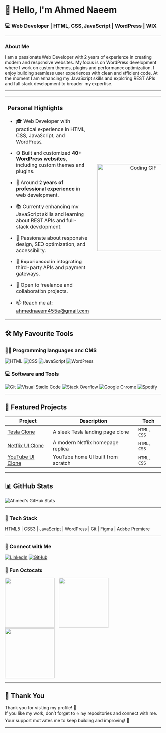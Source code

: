 # 👋 Hello, I'm Ahmed Naeem

### 💻 Web Developer | HTML, CSS, JavaScript | WordPress | WIX

---

### About Me

I am a passionate Web Developer with 2 years of experience in creating modern and responsive websites. My focus is on WordPress development where I work on custom themes, plugins and performance optimization. I enjoy building seamless user experiences with clean and efficient code. At the moment I am enhancing my JavaScript skills and exploring REST APIs and full stack development to broaden my expertise.  

---
<table style="border-collapse: collapse; width: 100%;">
  <tr>
    <td valign="middle" width="60%" style="padding-right: 20px; border: none;">

### Personal Highlights

- 🎓 Web Developer with practical experience in HTML, CSS, JavaScript, and WordPress.  
- ⚙️ Built and customized **40+ WordPress websites**, including custom themes and plugins.  
- 💼 Around **2 years of professional experience** in web development.  
- 📚 Currently enhancing my JavaScript skills and learning about REST APIs and full-stack development.  
- 🌱 Passionate about responsive design, SEO optimization, and accessibility.  
- 🚀 Experienced in integrating third-party APIs and payment gateways.  
- 📢 Open to freelance and collaboration projects.  
- 📫 Reach me at: [ahmednaeem455e@gmail.com](mailto:ahmednaeem455e@gmail.com)

    </td>
    <td valign="middle" width="40%" align="center" style="border: none;">
      <img src="https://media1.giphy.com/media/v1.Y2lkPTc5MGI3NjExcHZxejdjbXV2b2pnZnkwcmNscXJqemZ1aDFmN3VsNnlwa3p6OHlzNSZlcD12MV9pbnRlcm5hbF9naWZfYnlfaWQmY3Q9Zw/78XCFBGOlS6keY1Bil/giphy.gif" alt="Coding GIF" width="280" />
    </td>
  </tr>
</table>

## 🛠️ My Favourite Tools

### 👨‍💻 Programming languages and CMS

![HTML](https://img.shields.io/badge/HTML-E34F26?style=for-the-badge&logo=html5&logoColor=white)
![CSS](https://img.shields.io/badge/CSS-1572B6?style=for-the-badge&logo=css3&logoColor=white)
![JavaScript](https://img.shields.io/badge/JavaScript-F7DF1E?style=for-the-badge&logo=javascript&logoColor=black)
![WordPress](https://img.shields.io/badge/WordPress-21759B?style=for-the-badge&logo=wordpress&logoColor=white)

### 💻 Software and Tools

![Git](https://img.shields.io/badge/Git-F05032?style=for-the-badge&logo=git&logoColor=white)
![Visual Studio Code](https://img.shields.io/badge/VS%20Code-007ACC?style=for-the-badge&logo=visual-studio-code&logoColor=white)
![Stack Overflow](https://img.shields.io/badge/Stack%20Overflow-F58025?style=for-the-badge&logo=stackoverflow&logoColor=white)
![Google Chrome](https://img.shields.io/badge/Chrome-4285F4?style=for-the-badge&logo=googlechrome&logoColor=white)
![Spotify](https://img.shields.io/badge/Spotify-1ED760?style=for-the-badge&logo=spotify&logoColor=white)


---

## 🚀 Featured Projects

| Project | Description | Tech |
|---------|-------------|------|
| [Tesla Clone](https://tesla-by-ahmed.vercel.app/) | A sleek Tesla landing page clone | `HTML`, `CSS` |
| [Netflix UI Clone](https://netflix-by-ahmed.vercel.app/) | A modern Netflix homepage replica | `HTML`, `CSS` |
| [YouTube UI Clone](https://youtube-by-ahmed.vercel.app/) | YouTube home UI built from scratch | `HTML`, `CSS` |

---



## 📊 GitHub Stats

![Ahmed's GitHub Stats](https://github-readme-stats.vercel.app/api?username=DevAhmedNaeem&show_icons=true&theme=tokyonight)

---

### 🧰 Tech Stack

HTML5 | CSS3 | JavaScript | WordPress | Git | Figma | Adobe Premiere

---
### 🤝 Connect with Me

[![LinkedIn](https://img.shields.io/badge/LinkedIn-0077B5?style=flat&logo=linkedin&logoColor=white)](https://www.linkedin.com/in/ahmed-naeem-webdeveloper/)
[![GitHub](https://img.shields.io/badge/GitHub-181717?style=flat&logo=github&logoColor=white)](https://github.com/DevAhmedNaeem)



### 🐙 Fun Octocats

<p>
  <img src="https://octodex.github.com/images/daftpunktocat-thomas.gif" width="160" style="margin-right: 10px;" />
  <img src="https://octodex.github.com/images/daftpunktocat-guy.gif" width="160" style="margin-right: 10px;" />
  <img src="https://octodex.github.com/images/carlostocat.gif" width="160" />
</p>

---

## 🙏 Thank You

Thank you for visiting my profile! 🚀  
If you like my work, don’t forget to ⭐ my repositories and connect with me.  
Your support motivates me to keep building and improving! 💙  

---
